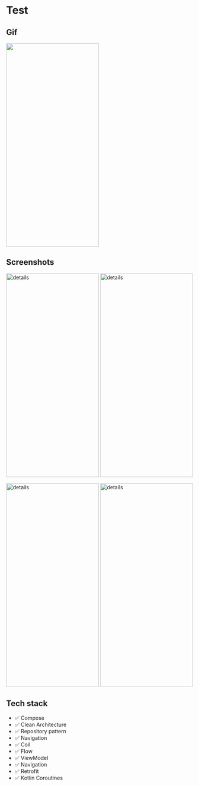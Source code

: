# Test

## Gif
<img src="/drawings/test20052023.gif" width="250" height="550"/>
<br>

## Screenshots
<img src='https://ordoterick28portfolio.000webhostapp.com/test/test1.jpg' border='0' alt='details' width="250" height="550"/> <img src='https://ordoterick28portfolio.000webhostapp.com/test/test2.jpg' border='0' alt='details' width="250" height="550"/>

<img src='https://ordoterick28portfolio.000webhostapp.com/test/test3.jpg' border='0' alt='details' width="250" height="550"/> <img src='https://ordoterick28portfolio.000webhostapp.com/test/test4.jpg' border='0' alt='details' width="250" height="550"/>


## Tech stack
* ✅ Compose
* ✅ Clean Architecture
* ✅ Repository pattern
* ✅ Navigation
* ✅ Coil
* ✅ Flow
* ✅ ViewModel
* ✅ Navigation
* ✅ Retrofit
* ✅ Kotlin Coroutines
